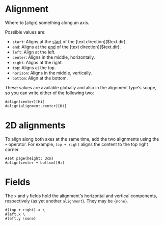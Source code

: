 # Alignment

Where to [align] something along an axis.

Possible values are:
- `start`: Aligns at the [start]($direction.start) of the [text
  direction]($text.dir).
- `end`: Aligns at the [end]($direction.end) of the [text
  direction]($text.dir).
- `left`: Align at the left.
- `center`: Aligns in the middle, horizontally.
- `right`: Aligns at the right.
- `top`: Aligns at the top.
- `horizon`: Aligns in the middle, vertically.
- `bottom`: Align at the bottom.

These values are available globally and also in the alignment type's scope,
so you can write either of the following two:

```example
#align(center)[Hi]
#align(alignment.center)[Hi]
```

# 2D alignments
To align along both axes at the same time, add the two alignments using the
`+` operator. For example, `top + right` aligns the content to the top right
corner.

```example
#set page(height: 3cm)
#align(center + bottom)[Hi]
```

# Fields
The `x` and `y` fields hold the alignment's horizontal and vertical
components, respectively (as yet another `alignment`). They may be `{none}`.

```example
#(top + right).x \
#left.x \
#left.y (none)
```

